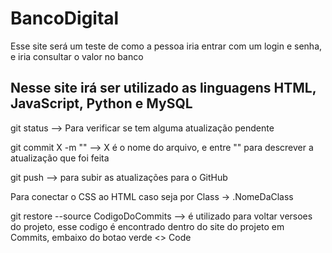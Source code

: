 # BancoDigital

Esse site será um teste de como a pessoa iria entrar com um login e senha, e iria consultar o valor no banco

<h2> Nesse site irá ser utilizado as linguagens HTML, JavaScript, Python e MySQL </h2>


git status --> Para verificar se tem alguma atualização pendente

git commit X -m "" --> X é o nome do arquivo, e entre "" para descrever a atualização que foi feita

git push --> para subir as atualizações para o GitHub

Para conectar o CSS ao HTML caso seja por Class -> .NomeDaClass

git restore --source CodigoDoCommits --> é utilizado para voltar versoes do projeto, esse codigo é encontrado dentro do site do projeto em Commits, embaixo do botao verde <> Code
